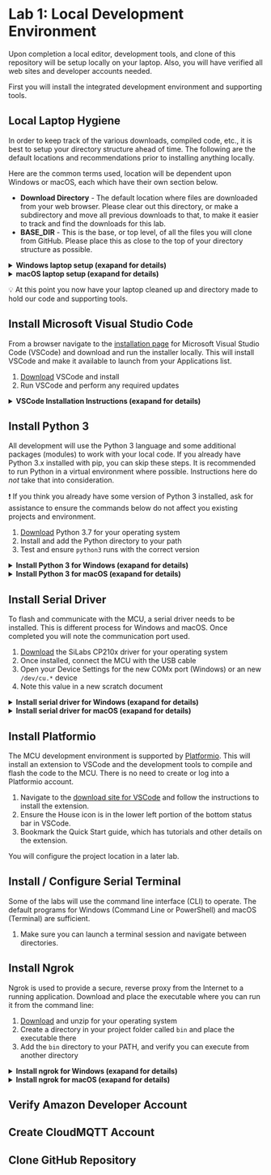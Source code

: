 # Lab 1: Local Development Environment

Upon completion a local editor, development tools, and clone of this repository will be setup locally on your laptop. Also, you will have verified all web sites and developer accounts needed.

First you will install the integrated development environment and supporting tools.

## Local Laptop Hygiene

In order to keep track of the various downloads, compiled code, etc., it is best to setup your directory structure ahead of time. The following are the default locations and recommendations prior to installing anything locally.

Here are the common terms used, location will be dependent upon Windows or macOS, each which have their own section below.

* **Download Directory** - The default location where files are downloaded from your web browser. Please clear out this directory, or make a subdirectory and move all previous downloads to that, to make it easier to track and find the downloads for this lab.
* **BASE_DIR** - This is the base, or top level, of all the files you will clone from GitHub. Please place this as close to the top of your directory structure as possible.

<details>
<summary><strong>Windows laptop setup (exapand for details)</strong></summary>
<p>

* **Download Directory** - Make sure you can open a Windows Explorer to this location and clean out or stash the existing files. You will have to navigate to this later.
* **BASE_DIR** - It is recommended to place this at the root of your C:\ drive, and name it `tm_iot`.
* **How to add commands to your PATH** - [Here is a web page](https://helpdeskgeek.com/windows-10/add-windows-path-environment-variable/) that goes through this process. Please open or reference if needed.

</p></details>
<details>
<summary><strong>macOS laptop setup (exapand for details)</strong></summary>
<p>

* **Download Directory** - By default this is `~/Downloads`, where the `~` references your home directory.  Make sure you can open a Finder window to this location and clean out or stash the existing files. You will have to navigate to this later.
* **BASE_DIR** - It is recommended to place this at the root of your user directory and name it `tm_iot`. An easy way is to open a terminal session and follow these commands:

   ```bash
   $ cd ~
   $ mkdir tm_iot
   ```

* **How to add commands to your PATH** - [Here is a web page](https://blog.just2us.com/2011/05/setting-path-variable-in-mac-permanently/) that explains this process. Please open or reference in needed.

</p></details>

:bulb: At this point you now have your laptop cleaned up and directory made to hold our code and supporting tools.


## Install Microsoft Visual Studio Code

From a browser navigate to the [installation page](https://code.visualstudio.com/download) for Microsoft Visual Studio Code (VSCode) and download and run the installer locally. This will install VSCode and make it available to launch from your Applications list.

1. [Download](https://code.visualstudio.com/download) VSCode and install
2. Run VSCode and perform any required updates

<details>
<summary><strong>VSCode Installation Instructions (exapand for details)</strong></summary>
<p>

1. [Download the installer package](https://code.visualstudio.com/download) for your operating systems, 64-bit is recommended

1. Run the installer and modify the *Select Additional Tasks* to allow VSCode to interact from Windows Explorer:

   ![lab1_1](lab1_1.png)

1. Launch VSCode. There is good chance you will need to upgrade (look for a small blue icon in the lower left where the settings :gear: icon is located.

   ![lab1_2](lab1_2.png)

</p></details>

## Install Python 3

All development will use the Python 3 language and some additional packages (modules) to work with your local code. If you already have Python 3.x installed with pip, you can skip these steps. It is recommended to run Python in a virtual environment where possible. Instructions here do *not* take that into consideration.

:exclamation: If you think you already have some version of Python 3 installed, ask for assistance to ensure the commands below do not affect you existing projects and environment.

1. [Download](https://www.python.org/downloads/) Python 3.7 for your operating system
2. Install and add the Python directory to your path
3. Test and ensure `python3` runs with the correct version

<details>
<summary><strong>Install Python 3 for Windows (exapand for details)</strong></summary>
<p>

1. Download the Python 3.7.0  installer package [from the main download page](https://www.python.org/downloads/), [64-bit is recommended - direct link](https://www.python.org/ftp/python/3.7.0/python-3.7.0-amd64.exe)

1. Run the installer:

   ![lab1_1](lab1_3.png)

   1. Select *Add Python 3.7 to PATH*
   2. Click *Install Now*

1. Click the *Disable path length limit**:

   ![lab1_4](lab1_4.png)

1. Once VSCode has restarted, you can verify python is running by creating a terminal `CTRL-SHIFT-~` and typing `python` at the prompt:

   ```powershell
   C:\tm_iot>python
   Python 3.7.0 (v3.7.0:1bf9cc5093, Jun 27 2018, 04:59:51) [MSC v.1914 64 bit (AMD64)] on win32
   Type "help", "copyright", "credits" or "license" for more information.
   >>>
   ```

</p></details>

<details>
<summary><strong>Install Python 3 for macOS (exapand for details)</strong></summary>
<p>

1. Download the Python 3.7.0  installer package [from the main download page](https://www.python.org/downloads/)

1. Run the installer and take off of the defaults. At the end, a Finder window will open. **If this is your first installation of Python 3, double-click the `Update Shell Profile.command` document.**

1. Restart VSCode and verify python is running by creating a terminal ``CTRL-SHIFT-` `` and typing `python3` at the prompt:

   ```bash
   $ python3
   Python 3.7.0 (v3.7.0:1bf9cc5093, Jun 26 2018, 23:26:24)
   [Clang 6.0 (clang-600.0.57)] on darwin
   Type "help", "copyright", "credits" or "license" for more information.
   >>> ^D
   $
   ```

</p></details>

## Install Serial Driver

To flash and communicate with the MCU, a serial driver needs to be installed. This is different process for Windows and macOS. Once completed you will note the communication port used.

1. [Download](https://www.silabs.com/products/development-tools/software/usb-to-uart-bridge-vcp-drivers) the SiLabs CP210x driver for your operating system
1. Once installed, connect the MCU with the USB cable
1. Open your Device Settings for the new COMx port (Windows) or an new `/dev/cu.*` device
1. Note this value in a new scratch document

<details>
<summary><strong>Install serial driver for Windows (exapand for details)</strong></summary>
<p>

1. [Download](https://www.silabs.com/products/development-tools/software/usb-to-uart-bridge-vcp-drivers) the SiLabs CP210x driver for your version of Windows:

   ![lab1_5](lab1_5.png)

1. Unzip and run the `CP210xVCPInstaller_x64.exe` installer

1. Right-click on the Windows Icon and select *Device Manager*

1. Expand the Ports (COM & LPT) section and note current ports:

   ![lab1_6](lab1_6.png)

1. Connect MCU and once it refreshes, note the COMx number (in this example, COM8):

   ![lab1_7](lab1_7.png)

1. Save the COM number value for later use.

</p></details>

<details>
<summary><strong>Install serial driver for macOS (exapand for details)</strong></summary>
<p>

1. [Download](https://www.silabs.com/products/development-tools/software/usb-to-uart-bridge-vcp-drivers) the SiLabs CP210x driver for your version of macOS

1. Run the installer and take all the defaults

   :exclamation: For newer versions of macOS, you may have to go into *System Preferences->Security & Privacy->General* and click to allow the driver to have access

1. Open a terminal and lis the current devices:

   ```bash
   $ ls /dev/cu.*
   /dev/cu.Bluetooth-Incoming-Port
   $
   ```

1. Now connect the MCU and perform the same listing:

   ```bash
   $ ls /dev/cu.*
   /dev/cu.Bluetooth-Incoming-Port	/dev/cu.SLAB_USBtoUART
   ```

1. Note new serial port (in this example `/dev/cu.SLAB_USBtoUART`) and save for later use.

</p></details>

## Install Platformio

The MCU development environment is supported by [Platformio](https://platformio.org/). This will install an extension to VSCode and the development tools to compile and flash the code to the MCU. There is no need to create or log into a Platformio account.

1. Navigate to the [download site for VSCode](https://platformio.org/install/ide?install=vscode) and follow the instructions to install the extension.
2. Ensure the House icon is in the lower left portion of the bottom status bar in VSCode.
3. Bookmark the Quick Start guide, which has tutorials and other details on the extension.

You will configure the project location in a later lab.

## Install / Configure Serial Terminal

Some of the labs will use the command line interface (CLI) to operate. The default programs for Windows (Command Line or PowerShell) and macOS (Terminal) are sufficient.

1. Make sure you can launch a terminal session and navigate between directories.

## Install Ngrok

Ngrok is used to provide a secure, reverse proxy from the Internet to a running application. Download and place the executable where you can run it from the command line:

1. [Download](https://ngrok.com/download)  and unzip for your operating system
1. Create a directory in your project folder called `bin` and place the executable there
1. Add the `bin` directory to your PATH, and verify you can execute from another directory

<details>
<summary><strong>Install ngrok for Windows (exapand for details)</strong></summary>
<p>

1. Download the zip file and expand in your default Downloads location
2. Create the bin directory in `C:\tm_iot` (e.g., `C:\tm_iot\bin`)
3. Move the unzipped ngrok file to `C:\tm_iot\bin`
4. Add the directory to the system PATH

   1. Right click Windows icon and select *System*
   2. In the *Find a setting* box, type `path` and select the *Edit the system variables* option
   3. Click *Environment Variables...* and in the low box double-click the *Path* variable
   4. Click *New* and enter `C:\tm_iot\bin` then click *OK*->*OK*->*OK* and close the settings window
   5. Open a terminal session and type `ngrok` and press *enter*. You should see a description on how to run the program.

</p></details>

<details>
<summary><strong>Install ngrok for macOS (exapand for details)</strong></summary>
<p>

1. Download the zip file and expand in your default Downloads location
2. Create the bin directory in `C:\tm_iot` (e.g., `~/tm_iot/bin`)
3. Move the unzipped ngrok file to `~/tm_iot/bin`
4. Add the directory to your PATH

   1. Modify ~/.bash_profile
   2. In the *Find a setting* box, type `path` and select the *Edit the system variables* option
   3. Click *Environment Variables...* and in the low box double-click the *Path* variable
   4. Click *New* and enter `C:\tm_iot\bin` then click *OK*->*OK*->*OK* and close the settings window
   5. Open a terminal session and type `ngrok` and press *enter*. You should see a description on how to run the program.

</p></details>

## Verify Amazon Developer Account



## Create CloudMQTT Account



## Clone GitHub Repository



